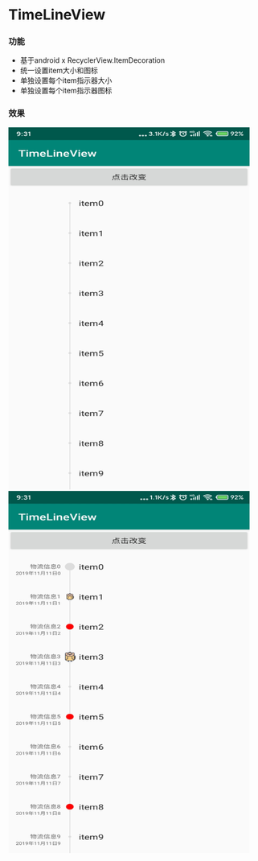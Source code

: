 # TimeLineView

### 功能
 * 基于android x RecyclerView.ItemDecoration
 * 统一设置item大小和图标
 * 单独设置每个item指示器大小
 * 单独设置每个item指示器图标

### 效果
<img src="https://github.com/TSsimeon/TimeLineView/blob/master/img/img1.jpg" width="480" height="720"/>
<img src="https://github.com/TSsimeon/TimeLineView/blob/master/img/img2.jpg"  width="480" height="720"/>